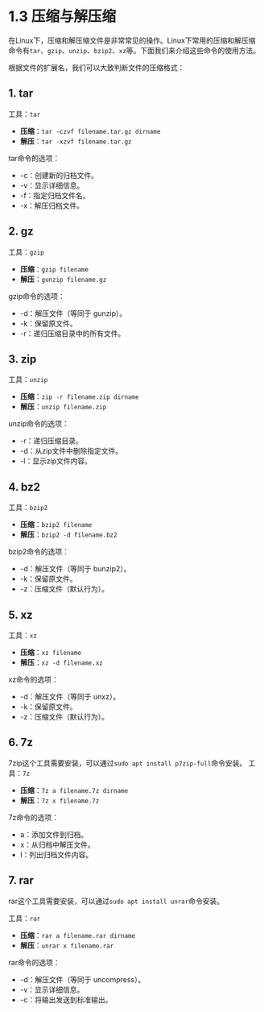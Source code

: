 ﻿# 1.3 压缩与解压缩

在Linux下，压缩和解压缩文件是非常常见的操作。Linux下常用的压缩和解压缩命令有`tar`、`gzip`、`unzip`、`bzip2`、`xz`等。下面我们来介绍这些命令的使用方法。

根据文件的扩展名，我们可以大致判断文件的压缩格式：

## 1. tar
工具：`tar`
- **压缩**：`tar -czvf filename.tar.gz dirname`
- **解压**：`tar -xzvf filename.tar.gz`

tar命令的选项：
+ -c：创建新的归档文件。
+ -v：显示详细信息。
+ -f：指定归档文件名。
+ -x：解压归档文件。

## 2. gz
工具：`gzip`
- **压缩**：`gzip filename`
- **解压**：`gunzip filename.gz`

gzip命令的选项：
+ -d：解压文件（等同于 gunzip）。
+ -k：保留原文件。
+ -r：递归压缩目录中的所有文件。

## 3. zip
工具：`unzip`
- **压缩**：`zip -r filename.zip dirname`
- **解压**：`unzip filename.zip`

unzip命令的选项：
+ -r：递归压缩目录。
+ -d：从zip文件中删除指定文件。
+ -l：显示zip文件内容。

## 4. bz2
工具：`bzip2`
- **压缩**：`bzip2 filename`
- **解压**：`bzip2 -d filename.bz2`

bzip2命令的选项：
+ -d：解压文件（等同于 bunzip2）。
+ -k：保留原文件。
+ -z：压缩文件（默认行为）。

## 5. xz
工具：`xz`
- **压缩**：`xz filename`
- **解压**：`xz -d filename.xz`

xz命令的选项：
+ -d：解压文件（等同于 unxz）。
+ -k：保留原文件。
+ -z：压缩文件（默认行为）。

## 6. 7z

7zip这个工具需要安装，可以通过`sudo apt install p7zip-full`命令安装。
工具：`7z`
- **压缩**：`7z a filename.7z dirname`
- **解压**：`7z x filename.7z`

7z命令的选项：
+ a：添加文件到归档。
+ x：从归档中解压文件。
+ l：列出归档文件内容。

## 7. rar
rar这个工具需要安装，可以通过`sudo apt install unrar`命令安装。

工具：`rar`
- **压缩**：`rar a filename.rar dirname`
- **解压**：`unrar x filename.rar`

rar命令的选项：
+ -d：解压文件（等同于 uncompress）。
+ -v：显示详细信息。
+ -c：将输出发送到标准输出。